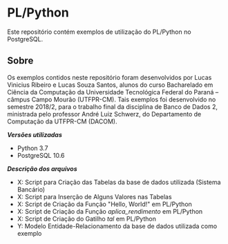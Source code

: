 # PL/Python
Este repositório contém exemplos de utilização do PL/Python no PostgreSQL.

## Sobre
Os exemplos contidos neste repositório foram desenvolvidos por Lucas Vinicius Ribeiro e Lucas Souza Santos, alunos do curso Bacharelado em Ciência da Computação da Universidade Tecnológica Federal do Paraná – câmpus Campo Mourão (UTFPR-CM). Tais exemplos foi desenvolvido no semestre 2018/2, para o trabalho final da disciplina de Banco de Dados 2, ministrada pelo professor André Luiz Schwerz, do Departamento de Computação da UTFPR-CM (DACOM).

***Versões utilizadas***
- Python 3.7
- PostgreSQL 10.6

***Descrição dos arquivos***
- X: Script para Criação das Tabelas da base de dados utilizada (Sistema Bancário)
- X: Script para Inserção de Alguns Valores nas Tabelas
- X: Script de Criação da Função "Hello, World!" em PL/Python
- X: Script de Criação da Função *aplica_rendimento* em PL/Python
- X: Script de Criação do Gatilho *tal* em PL/Python
- Y: Modelo Entidade-Relacionamento da base de dados utilizada como exemplo

